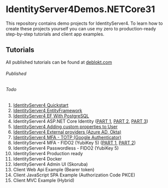 # IdentityServer4Demos.NETCore31
This repository contains demo projects for IdentityServer4. To learn how to create these projects yourself you can use my zero to production-ready step-by-step tutorials and client app examples.

## Tutorials
All published tutorials can be found at [deblokt.com](https://deblokt.com)

###### Published

###### Todo
1. [IdentityServer4 Quickstart](#)
2. [IdentityServer4 EntityFramework](#)
3. [IdentityServer4 EF With PostgreSQL](#)
4. IdentityServer4 ASP.NET Core Identity ([PART 1](#), [PART 2](#), [PART 3](#))
5. [IdentityServer4 Adding custom properties to User](#)
6. [IdentityServer4 External providers (Azure AD, Okta)](#)
7. [IdentityServer4 MFA - TOTP (Google Authenticator)](#)
8. IdentityServer4 MFA - FIDO2 (YubiKey 5) ([PART 1](#), [PART 2](#))
9. IdentityServer4 Passwordless - FIDO2 (YubiKey 5)
10. IdentityServer4 Production ready
11. IdentityServer4 Docker
12. IdentityServer4 Admin UI (Skoruba)
13. Client Web Api Example (Bearer token)
14. Client JavaScript SPA Example (Authorization Code PKCE)
15. Client MVC Example (Hybrid)
